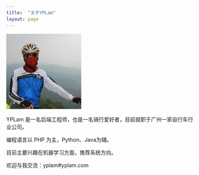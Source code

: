 ```yaml
---
title:  "关于YPLam"
layout: page
---
```


![yplam](/assets/yplam.jpg)

YPLam 是一名后端工程师，也是一名骑行爱好者，目前就职于广州一家自行车行业公司。

编程语言以 PHP 为主，Python、Java为辅。

目前主要兴趣在机器学习方面，推荐系统方向。

欢迎与我交流：yplam#yplam.com
